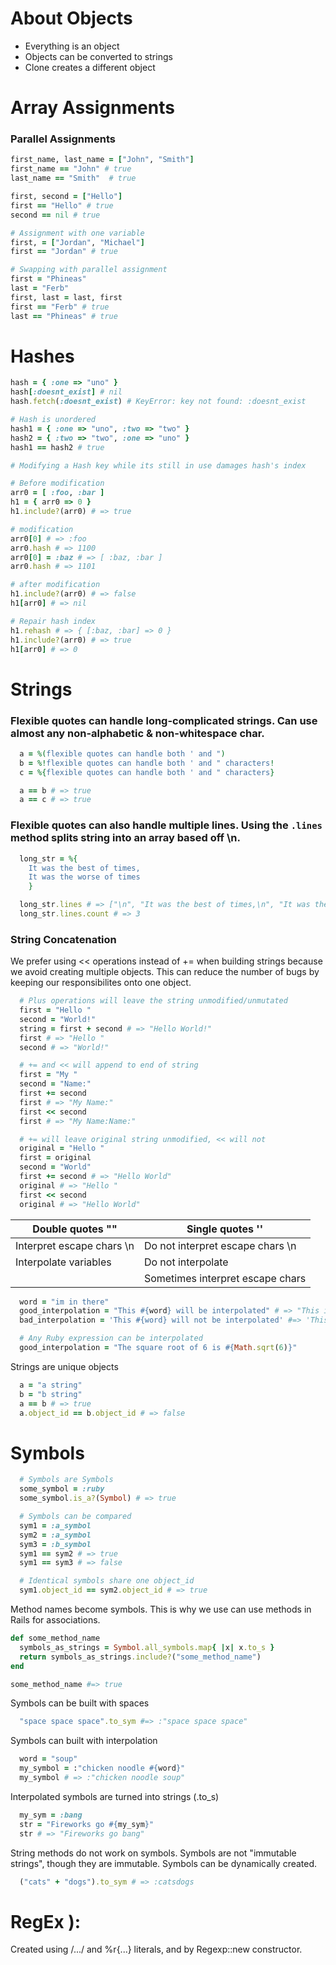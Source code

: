 # About Objects
* Everything is an object 
* Objects can be converted to strings
* Clone creates a different object

# Array Assignments
### Parallel Assignments

```rb 
first_name, last_name = ["John", "Smith"]
first_name == "John" # true
last_name == "Smith"  # true

first, second = ["Hello"]
first == "Hello" # true
second == nil # true

# Assignment with one variable
first, = ["Jordan", "Michael"]
first == "Jordan" # true 

# Swapping with parallel assignment
first = "Phineas"
last = "Ferb"
first, last = last, first
first == "Ferb" # true
last == "Phineas" # true
```

# Hashes

```rb
hash = { :one => "uno" }
hash[:doesnt_exist] # nil
hash.fetch(:doesnt_exist) # KeyError: key not found: :doesnt_exist

# Hash is unordered
hash1 = { :one => "uno", :two => "two" }
hash2 = { :two => "two", :one => "uno" }
hash1 == hash2 # true 

# Modifying a Hash key while its still in use damages hash's index

# Before modification 
arr0 = [ :foo, :bar ]
h1 = { arr0 => 0 }
h1.include?(arr0) # => true

# modification 
arr0[0] # => :foo
arr0.hash # => 1100
arr0[0] = :baz # => [ :baz, :bar ]
arr0.hash # => 1101

# after modification
h1.include?(arr0) # => false 
h1[arr0] # => nil 

# Repair hash index
h1.rehash # => { [:baz, :bar] => 0 } 
h1.include?(arr0) # => true 
h1[arr0] # => 0 
```

# Strings
### Flexible quotes can handle long-complicated strings. Can use almost any non-alphabetic & non-whitespace char. 
```rb
  a = %(flexible quotes can handle both ' and ")
  b = %!flexible quotes can handle both ' and " characters!
  c = %{flexible quotes can handle both ' and " characters}

  a == b # => true
  a == c # => true 
```

### Flexible quotes can also handle multiple lines. Using the ```.lines``` method splits string into an array based off \n. 

```rb
  long_str = %{
    It was the best of times,
    It was the worse of times
    }

  long_str.lines # => ["\n", "It was the best of times,\n", "It was the worse of times\n"]
  long_str.lines.count # => 3
```

### String Concatenation 
We prefer using << operations instead of += when building strings because we avoid creating multiple objects. This can reduce the number of bugs by keeping our responsibilites onto one object. 
```rb
  # Plus operations will leave the string unmodified/unmutated 
  first = "Hello "
  second = "World!"
  string = first + second # => "Hello World!"
  first # => "Hello " 
  second # => "World!"

  # += and << will append to end of string
  first = "My "
  second = "Name:" 
  first += second 
  first # => "My Name:"
  first << second 
  first # => "My Name:Name:"

  # += will leave original string unmodified, << will not 
  original = "Hello "
  first = original
  second = "World" 
  first += second # => "Hello World"
  original # => "Hello "
  first << second 
  original # => "Hello World"
```

| Double quotes ""          | Single quotes ''                 |
|---------------------------|----------------------------------|
| Interpret escape chars \n | Do not interpret escape chars \n |
| Interpolate variables     | Do not interpolate               |
|                           | Sometimes interpret escape chars |

```rb
  word = "im in there"
  good_interpolation = "This #{word} will be interpolated" # => "This im in there will be interpolated"
  bad_interpolation = 'This #{word} will not be interpolated' #=> 'This #{word} will not be interpolated'

  # Any Ruby expression can be interpolated
  good_interpolation = "The square root of 6 is #{Math.sqrt(6)}"
```

Strings are unique objects
```rb
  a = "a string"
  b = "b string"
  a == b # => true
  a.object_id == b.object_id # => false 
```
# Symbols
```rb
  # Symbols are Symbols
  some_symbol = :ruby
  some_symbol.is_a?(Symbol) # => true 

  # Symbols can be compared
  sym1 = :a_symbol
  sym2 = :a_symbol
  sym3 = :b_symbol
  sym1 == sym2 # => true 
  sym1 == sym3 # => false 

  # Identical symbols share one object_id 
  sym1.object_id == sym2.object_id # => true 
```

Method names become symbols. This is why we use can use methods in Rails for associations. 

```rb
def some_method_name 
  symbols_as_strings = Symbol.all_symbols.map{ |x| x.to_s }
  return symbols_as_strings.include?("some_method_name")
end

some_method_name #=> true 
```

Symbols can be built with spaces
```rb
  "space space space".to_sym #=> :"space space space"
```
Symbols can built with interpolation
```rb
  word = "soup"
  my_symbol = :"chicken noodle #{word}"
  my_symbol # => :"chicken noodle soup"
```
Interpolated symbols are turned into strings (.to_s)
```rb
  my_sym = :bang
  str = "Fireworks go #{my_sym}"
  str # => "Fireworks go bang"
```

String methods do not work on symbols. Symbols are not "immutable strings", though they are immutable. Symbols can be dynamically created. 

```rb
  ("cats" + "dogs").to_sym # => :catsdogs
```

# RegEx ): 
Created using /.../ and %r{...} literals, and by Regexp::new constructor. 
